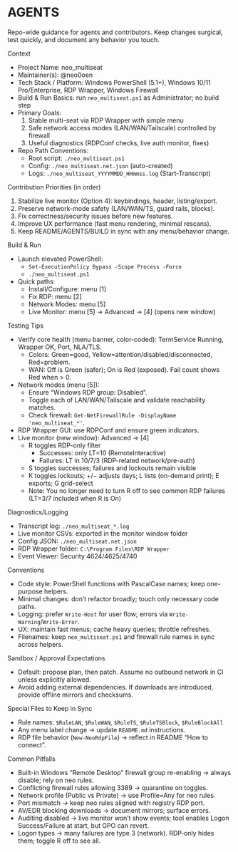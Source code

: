 # AGENTS

Repo-wide guidance for agents and contributors. Keep changes surgical, test quickly, and document any behavior you touch.

Context
- Project Name: neo_multiseat
- Maintainer(s): @neo0oen
- Tech Stack / Platform: Windows PowerShell (5.1+), Windows 10/11 Pro/Enterprise, RDP Wrapper, Windows Firewall
- Build & Run Basics: run `neo_multiseat.ps1` as Administrator; no build step
- Primary Goals:
  1) Stable multi-seat via RDP Wrapper with simple menu
  2) Safe network access modes (LAN/WAN/Tailscale) controlled by firewall
  3) Useful diagnostics (RDPConf checks, live auth monitor, fixes)
- Repo Path Conventions:
  - Root script: `./neo_multiseat.ps1`
  - Config: `./neo_multiseat.net.json` (auto-created)
  - Logs: `./neo_multiseat_YYYYMMDD_HHmmss.log` (Start-Transcript)

Contribution Priorities (in order)
1. Stabilize live monitor (Option 4): keybindings, header, listing/export.
2. Preserve network-mode safety (LAN/WAN/TS, guard rails, blocks).
3. Fix correctness/security issues before new features.
4. Improve UX performance (fast menu rendering, minimal rescans).
5. Keep README/AGENTS/BUILD in sync with any menu/behavior change.

Build & Run
- Launch elevated PowerShell:
  - `Set-ExecutionPolicy Bypass -Scope Process -Force`
  - `./neo_multiseat.ps1`
- Quick paths:
  - Install/Configure: menu [1]
  - Fix RDP: menu [2]
  - Network Modes: menu [5]
  - Live Monitor: menu [5] → Advanced → [4] (opens new window)

Testing Tips
- Verify core health (menu banner, color-coded): TermService Running, Wrapper OK, Port, NLA/TLS.
  - Colors: Green=good, Yellow=attention/disabled/disconnected, Red=problem.
  - WAN: Off is Green (safer); On is Red (exposed). Fail count shows Red when > 0.
- Network modes (menu [5]):
  - Ensure “Windows RDP group: Disabled”.
  - Toggle each of LAN/WAN/Tailscale and validate reachability matches.
  - Check firewall: `Get-NetFirewallRule -DisplayName 'neo_multiseat_*'`.
- RDP Wrapper GUI: use RDPConf and ensure green indicators.
- Live monitor (new window): Advanced → [4]
  - R toggles RDP-only filter
    - Successes: only LT=10 (RemoteInteractive)
    - Failures: LT in 10/7/3 (RDP-related network/pre-auth)
  - S toggles successes; failures and lockouts remain visible
  - K toggles lockouts; +/− adjusts days; L lists (on-demand print); E exports; G grid-select
  - Note: You no longer need to turn R off to see common RDP failures (LT=3/7 included when R is On)

Diagnostics/Logging
- Transcript log: `./neo_multiseat_*.log`
- Live monitor CSVs: exported in the monitor window folder
- Config JSON: `./neo_multiseat.net.json`
- RDP Wrapper folder: `C:\Program Files\RDP Wrapper`
- Event Viewer: Security 4624/4625/4740

Conventions
- Code style: PowerShell functions with PascalCase names; keep one-purpose helpers.
- Minimal changes: don’t refactor broadly; touch only necessary code paths.
- Logging: prefer `Write-Host` for user flow; errors via `Write-Warning`/`Write-Error`.
- UX: maintain fast menus; cache heavy queries; throttle refreshes.
- Filenames: keep `neo_multiseat.ps1` and firewall rule names in sync across helpers.

Sandbox / Approval Expectations
- Default: propose plan, then patch. Assume no outbound network in CI unless explicitly allowed.
- Avoid adding external dependencies. If downloads are introduced, provide offline mirrors and checksums.

Special Files to Keep in Sync
- Rule names: `$RuleLAN`, `$RuleWAN`, `$RuleTS`, `$RuleTSBlock`, `$RuleBlockAll`
- Any menu label change → update `README.md` instructions.
- RDP file behavior (`New-NeoRdpFile`) → reflect in README “How to connect”.

Common Pitfalls
- Built-in Windows “Remote Desktop” firewall group re-enabling → always disable; rely on neo rules.
- Conflicting firewall rules allowing 3389 → quarantine on toggles.
- Network profile (Public vs Private) → use Profile=Any for neo rules.
- Port mismatch → keep neo rules aligned with registry RDP port.
- AV/EDR blocking downloads → document mirrors; surface errors.
- Auditing disabled → live monitor won’t show events; tool enables Logon Success/Failure at start, but GPO can revert.
- Logon types → many failures are type 3 (network). RDP‑only hides them; toggle R off to see all.
